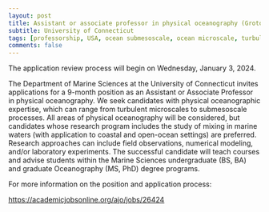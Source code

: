 ```yaml
---
layout: post
title: Assistant or associate professor in physical oceanography (Groton, Connecticut)
subtitle: University of Connecticut
tags: [professorship, USA, ocean submesoscale, ocean microscale, turbulence]
comments: false
---
```

The application review process will begin on Wednesday, January 3, 2024.

The Department of Marine Sciences at the University of Connecticut invites applications for a 9-month position as an Assistant or Associate Professor in physical oceanography. We seek candidates with physical oceanographic expertise, which can range from turbulent microscales to submesoscale processes. All areas of physical oceanography will be considered, but candidates whose research program includes the study of mixing in marine waters (with application to coastal and open-ocean settings) are preferred. Research approaches can include field observations, numerical modeling, and/or laboratory experiments. The successful candidate will teach courses and advise students within the Marine Sciences undergraduate (BS, BA) and graduate Oceanography (MS, PhD) degree programs.

For more information on the position and application process:

https://academicjobsonline.org/ajo/jobs/26424

